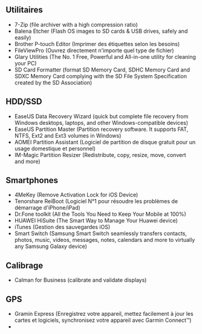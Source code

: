 ## Utilitaires
- 7-Zip (file archiver with a high compression ratio)
- Balena Etcher (Flash OS images to SD cards & USB drives, safely and easily)
- Brother P-touch Editor (Imprimer des étiquettes selon les besoins)
- FileViewPro (Ouvrez directement n'importe quel type de fichier)
- Glary Utilities (The No. 1 Free, Powerful and All-in-one utility for cleaning your PC)
- SD Card Formatter (format SD Memory Card, SDHC Memory Card and SDXC Memory Card complying with the SD File System Specification created by the SD Association)

## HDD/SSD
- EaseUS Data Recovery Wizard (quick but complete file recovery from Windows desktops, laptops, and other Windows-compatible devices)
- EaseUS Partition Master (Partition recovery software. It supports FAT, NTFS, Ext2 and Ext3 volumes in Windows)
- AOMEI Partition Assistant (Logiciel de partition de disque gratuit pour un usage domestique et personnel)
- IM-Magic Partition Resizer (Redistribute, copy, resize, move, convert and more)

## Smartphones
- 4MeKey (Remove Activation Lock for iOS Device)
- Tenorshare ReiBoot (Logiciel N°1 pour résoudre les problèmes de démarrage d'iPhone/iPad)
- Dr.Fone toolkit (All the Tools You Need to Keep Your Mobile at 100%)
- HUAWEI HiSuite (The Smart Way to Manage Your Huawei device)
- iTunes (Gestion des sauvegardes iOS)
- Smart Switch (Samsung Smart Switch seamlessly transfers contacts, photos, music, videos, messages, notes, calendars and more to virtually any Samsung Galaxy device)

## Calibrage
- Calman for Business (calibrate and validate displays)

## GPS
- Gramin Express (Enregistrez votre appareil, mettez facilement à jour les cartes et logiciels, synchronisez votre appareil avec Garmin Connect™)
- 
